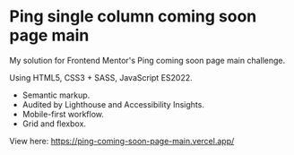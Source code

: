 # Ping single column coming soon page main

My solution for Frontend Mentor's Ping coming soon page main challenge.

Using HTML5, CSS3 + SASS, JavaScript ES2022.
* Semantic markup.
* Audited by Lighthouse and Accessibility Insights.
* Mobile-first workflow.
* Grid and flexbox.

View here: https://ping-coming-soon-page-main.vercel.app/
